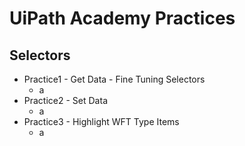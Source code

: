 # UiPath Academy Practices

## Selectors
- Practice1 - Get Data - Fine Tuning Selectors
  - a
- Practice2 - Set Data
  - a
- Practice3 - Highlight WFT Type Items
  - a
